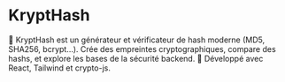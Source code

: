 # KryptHash
🧠 KryptHash est un générateur et vérificateur de hash moderne (MD5, SHA256, bcrypt…). Crée des empreintes cryptographiques, compare des hashs, et explore les bases de la sécurité backend.  🔐 Développé avec React, Tailwind et crypto-js.
